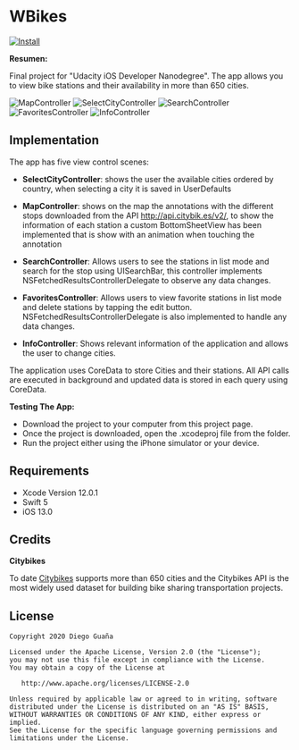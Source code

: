 

# WBikes

[![Install](Screenshots/app_store_Badge.svg)](https://apps.apple.com/us/app/sharelink-pro/id1537276318)

**Resumen:**

Final project for "Udacity iOS Developer Nanodegree". The app allows you to view bike stations and their availability in more than 650 cities.

![MapController](https://raw.githubusercontent.com/diegulog/Wbikes/main/Screenshots/map-controller.png)
![SelectCityController](https://raw.githubusercontent.com/diegulog/Wbikes/main/Screenshots/select-city-controller.png)
![SearchController](https://raw.githubusercontent.com/diegulog/Wbikes/main/Screenshots/search-controller.png)
![FavoritesController](https://raw.githubusercontent.com/diegulog/Wbikes/main/Screenshots/favorite-controller.png)
![InfoController](https://raw.githubusercontent.com/diegulog/Wbikes/main/Screenshots/Info-controller.png)


## Implementation

The app has five view control scenes:

- **SelectCityController**: shows the user the available cities ordered by country, when selecting a city it is saved in UserDefaults

- **MapController**: shows on the map the annotations with the different stops downloaded from the API http://api.citybik.es/v2/, to show the information of each station a custom BottomSheetView has been implemented that is show with an animation when touching the annotation

- **SearchController**: Allows users to see the stations in list mode and search for the stop using UISearchBar, this controller implements NSFetchedResultsControllerDelegate to observe any data changes.

- **FavoritesController**: Allows users to view favorite stations in list mode and delete stations by tapping the edit button. NSFetchedResultsControllerDelegate is also implemented to handle any data changes.

- **InfoController**: Shows relevant information of the application and allows the user to change cities.


The application uses CoreData to store Cities and their stations. All API calls are executed in background and updated data is stored in each query using CoreData.


**Testing The App:**

* Download the project to your computer from this project page.
* Once the project is downloaded, open the .xcodeproj file from the folder.
* Run the project either using the iPhone simulator or your device.

## Requirements

 - Xcode Version 12.0.1
 - Swift 5 
 - iOS 13.0

## Credits

**Citybikes**

To date [Citybikes](https://citybik.es) supports more than 650 cities and the Citybikes API is the most widely used dataset for building bike sharing transportation projects.

## License

    Copyright 2020 Diego Guaña

    Licensed under the Apache License, Version 2.0 (the "License");
    you may not use this file except in compliance with the License.
    You may obtain a copy of the License at

       http://www.apache.org/licenses/LICENSE-2.0

    Unless required by applicable law or agreed to in writing, software
    distributed under the License is distributed on an "AS IS" BASIS,
    WITHOUT WARRANTIES OR CONDITIONS OF ANY KIND, either express or implied.
    See the License for the specific language governing permissions and
    limitations under the License.
